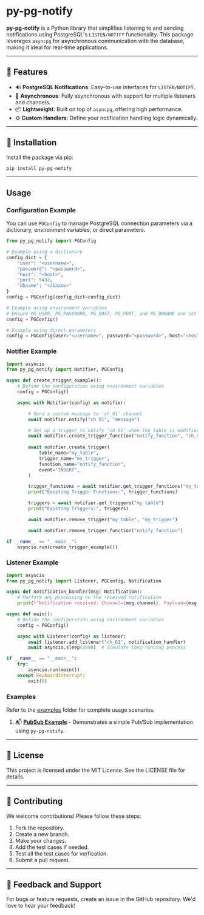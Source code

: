 # py-pg-notify

**py-pg-notify** is a Python library that simplifies listening to and sending notifications using PostgreSQL's `LISTEN/NOTIFY` functionality. This package leverages `asyncpg` for asynchronous communication with the database, making it ideal for real-time applications.

---

## 📖 Features

- 🔊 **PostgreSQL Notifications**: Easy-to-use interfaces for `LISTEN/NOTIFY`.
- 🔄 **Asynchronous**: Fully asynchronous with support for multiple listeners and channels.
- 📦 **Lightweight**: Built on top of `asyncpg`, offering high performance.
- ⚙️ **Custom Handlers**: Define your notification handling logic dynamically.

---

## 🚀 Installation

Install the package via pip:

```bash
pip install py-pg-notify
```

---

## Usage

### Configuration Example
You can use `PGConfig` to manage PostgreSQL connection parameters via a dictionary, environment variables, or direct parameters.
```python
from py_pg_notify import PGConfig

# Example using a dictionary
config_dict = {
    "user": "<username>",
    "password": "<password>",
    "host": "<host>",
    "port": 5432,
    "dbname": "<dbname>"
}
config = PGConfig(config_dict=config_dict)

# Example using environment variables
# Ensure PG_USER, PG_PASSWORD, PG_HOST, PG_PORT, and PG_DBNAME are set in your environment
config = PGConfig()

# Example using direct parameters
config = PGConfig(user="<username>", password="<password>", host="<host>", port=5432, dbname="<dbname>")
```

### Notifier Example
```python
import asyncio
from py_pg_notify import Notifier, PGConfig

async def create_trigger_example():
    # Define the configuration using environment variables
    config = PGConfig()

    async with Notifier(config) as notifier:

        # Send a custom message to 'ch_01' channel
        await notifier.notify("ch_01", "message")

        # Set up a trigger to notify 'ch_01' when the table is modified
        await notifier.create_trigger_function("notify_function", "ch_01")
        
        await notifier.create_trigger(
            table_name="my_table",
            trigger_name="my_trigger",
            function_name="notify_function",
            event="INSERT",
        )

        trigger_functions = await notifier.get_trigger_functions("my_table")
        print("Existing Trigger Functions:", trigger_functions)

        triggers = await notifier.get_triggers("my_table")
        print("Existing Triggers:", triggers)

        await notifier.remove_trigger("my_table", "my_trigger")

        await notifier.remove_trigger_function("notify_function")

if __name__ == "__main__":
    asyncio.run(create_trigger_example())
```

### Listener Example
```python
import asyncio
from py_pg_notify import Listener, PGConfig, Notification

async def notification_handler(msg: Notification):
    # Perform any processing on the received notification
    print(f"Notification received: Channel={msg.channel}, Payload={msg.payload}")

async def main():
    # Define the configuration using environment variables
    config = PGConfig()

    async with Listener(config) as listener:
        await listener.add_listener("ch_01", notification_handler)
        await asyncio.sleep(3600)  # Simulate long-running process

if __name__ == "__main__":
    try: 
        asyncio.run(main())
    except KeyboardInterrupt:
        exit(0)
```

### Examples

Refer to the [examples](./examples) folder for complete usage scenarios.

1. 📬 **[PubSub Example](./examples/pubsub)** - Demonstrates a simple Pub/Sub implementation using `py-pg-notify`.
---

## 📄 License
This project is licensed under the MIT License. See the LICENSE file for details.

---

## 🤝 Contributing
We welcome contributions! Please follow these steps:

1. Fork the repository.
2. Create a new branch.
3. Make your changes.
4. Add the test cases if needed.
5. Test all the test cases for verfication.
6. Submit a pull request.

---

## 📢 Feedback and Support
For bugs or feature requests, create an issue in the GitHub repository. We'd love to hear your feedback!